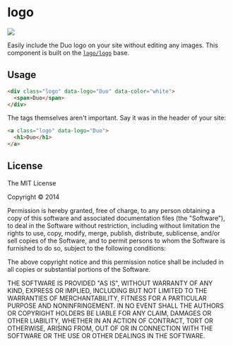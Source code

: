 
# logo

![](https://cloudup.com/cP0VdxQuNJ5)

Easily include the Duo logo on your site without editing any images. This component is built on the [`logo/logo`](https://github.com/logo/logo) base.

## Usage

```html
<div class="logo" data-logo="Duo" data-color="white">
  <span>Duo</span>
</div>
```

The tags themselves aren't important. Say it was in the header of your site:

```html
<a class="logo" data-logo="Duo">
  <h1>Duo</h1>
</a>
```

## License

The MIT License

Copyright &copy; 2014

Permission is hereby granted, free of charge, to any person obtaining a copy of this software and associated documentation files (the "Software"), to deal in the Software without restriction, including without limitation the rights to use, copy, modify, merge, publish, distribute, sublicense, and/or sell copies of the Software, and to permit persons to whom the Software is furnished to do so, subject to the following conditions:

The above copyright notice and this permission notice shall be included in all copies or substantial portions of the Software.

THE SOFTWARE IS PROVIDED "AS IS", WITHOUT WARRANTY OF ANY KIND, EXPRESS OR IMPLIED, INCLUDING BUT NOT LIMITED TO THE WARRANTIES OF MERCHANTABILITY, FITNESS FOR A PARTICULAR PURPOSE AND NONINFRINGEMENT. IN NO EVENT SHALL THE AUTHORS OR COPYRIGHT HOLDERS BE LIABLE FOR ANY CLAIM, DAMAGES OR OTHER LIABILITY, WHETHER IN AN ACTION OF CONTRACT, TORT OR OTHERWISE, ARISING FROM, OUT OF OR IN CONNECTION WITH THE SOFTWARE OR THE USE OR OTHER DEALINGS IN THE SOFTWARE.

